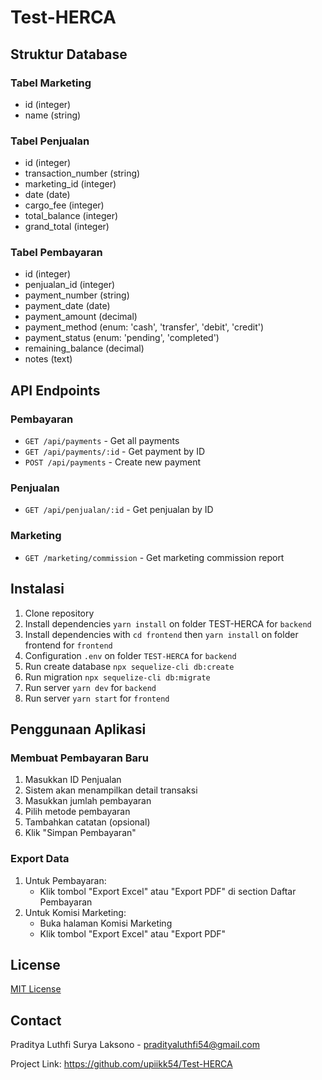 # Test-HERCA

## Struktur Database

### Tabel Marketing
- id (integer)
- name (string)

### Tabel Penjualan
- id (integer)
- transaction_number (string)
- marketing_id (integer)
- date (date)
- cargo_fee (integer)
- total_balance (integer)
- grand_total (integer)

### Tabel Pembayaran
- id (integer)
- penjualan_id (integer)
- payment_number (string)
- payment_date (date)
- payment_amount (decimal)
- payment_method (enum: 'cash', 'transfer', 'debit', 'credit')
- payment_status (enum: 'pending', 'completed')
- remaining_balance (decimal)
- notes (text)

## API Endpoints

### Pembayaran
- `GET /api/payments` - Get all payments
- `GET /api/payments/:id` - Get payment by ID
- `POST /api/payments` - Create new payment

### Penjualan
- `GET /api/penjualan/:id` - Get penjualan by ID

### Marketing
- `GET /marketing/commission` - Get marketing commission report

## Instalasi
1. Clone repository
2. Install dependencies `yarn install` on folder TEST-HERCA for `backend` 
3. Install dependencies with `cd frontend` then `yarn install` on folder frontend for `frontend`
4. Configuration `.env` on folder `TEST-HERCA` for `backend`
5. Run create database `npx sequelize-cli db:create`
6. Run migration `npx sequelize-cli db:migrate`
7. Run server `yarn dev` for `backend`
8. Run server `yarn start` for `frontend`

## Penggunaan Aplikasi

### Membuat Pembayaran Baru
1. Masukkan ID Penjualan
2. Sistem akan menampilkan detail transaksi
3. Masukkan jumlah pembayaran
4. Pilih metode pembayaran
5. Tambahkan catatan (opsional)
6. Klik "Simpan Pembayaran"

### Export Data
1. Untuk Pembayaran:
   - Klik tombol "Export Excel" atau "Export PDF" di section Daftar Pembayaran
2. Untuk Komisi Marketing:
   - Buka halaman Komisi Marketing
   - Klik tombol "Export Excel" atau "Export PDF"

## License

[MIT License](LICENSE)

## Contact

Praditya Luthfi Surya Laksono - pradityaluthfi54@gmail.com

Project Link: https://github.com/upiikk54/Test-HERCA